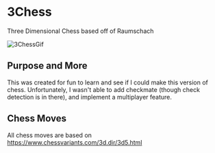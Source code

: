# 3Chess
 Three Dimensional Chess based off of Raumschach

![3ChessGif](/img/3ChessGif.gif)

## Purpose and More
 This was created for fun to learn and see if I could make this version of chess. Unfortunately, I wasn't able to add checkmate (though check detection is in there), and implement a multiplayer feature.
 
 ## Chess Moves
  All chess moves are based on https://www.chessvariants.com/3d.dir/3d5.html
